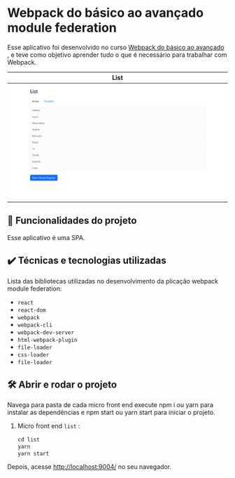 # Webpack do básico ao avançado module federation

Esse aplicativo foi desenvolvido no curso <a href="https://www.udemy.com/course/webpack-do-basico-ao-avancado-com-projeto/" target="_blank">Webpack do básico ao avançado</a> , e teve como objetivo aprender tudo o que é necessário para trabalhar com Webpack.

|List|
|-----|
|<img src="list.png" alt="List" >|

## 🔨 Funcionalidades do projeto

Esse aplicativo é uma SPA.

## ✔️ Técnicas e tecnologias utilizadas

Lista das bibliotecas utilizadas no desenvolvimento da plicação webpack module federation:

- `react`
- `react-dom`
- `webpack`
- `webpack-cli`
- `webpack-dev-server`
- `html-webpack-plugin`
- `file-loader`
- `css-loader`
- `file-loader`

## 🛠️ Abrir e rodar o projeto

Navega para pasta de cada micro front end execute npm i ou yarn para instalar as dependências e npm start ou yarn start para iniciar o projeto.

1. Micro front end `list` :
   ```shell
   cd list  
   yarn
   yarn start
   ```
Depois, acesse <a href="http://localhost:9004/" target="_blank">http://localhost:9004/</a> no seu navegador. 

